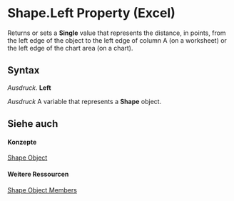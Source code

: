 
# Shape.Left Property (Excel)

Returns or sets a  **Single** value that represents the distance, in points, from the left edge of the object to the left edge of column A (on a worksheet) or the left edge of the chart area (on a chart).


## Syntax

 _Ausdruck_. **Left**

 _Ausdruck_ A variable that represents a **Shape** object.


## Siehe auch


#### Konzepte


[Shape Object](8f01fcd1-b7d9-5216-2de5-40fb6648a403.md)
#### Weitere Ressourcen


[Shape Object Members](http://msdn.microsoft.com/library/0fed7136-4228-6c32-507d-3bd36aa56d9a%28Office.15%29.aspx)
